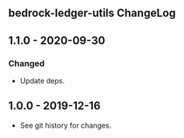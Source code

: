 ## bedrock-ledger-utils ChangeLog

## 1.1.0 - 2020-09-30

### Changed
- Update deps.

## 1.0.0 - 2019-12-16

- See git history for changes.
